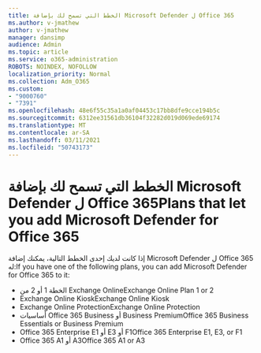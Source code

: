 ```yaml
---
title: الخطط التي تسمح لك بإضافة Microsoft Defender ل Office 365
ms.author: v-jmathew
author: v-jmathew
manager: dansimp
audience: Admin
ms.topic: article
ms.service: o365-administration
ROBOTS: NOINDEX, NOFOLLOW
localization_priority: Normal
ms.collection: Adm_O365
ms.custom:
- "9000760"
- "7391"
ms.openlocfilehash: 48e6f55c35a1a0af04453c17bb8dfe9cce194b5c
ms.sourcegitcommit: 6312ee31561db36104f32282d019d069ede69174
ms.translationtype: MT
ms.contentlocale: ar-SA
ms.lasthandoff: 03/11/2021
ms.locfileid: "50743173"
---
```

# <a name="plans-that-let-you-add-microsoft-defender-for-office-365"></a><span data-ttu-id="6d2e6-102">الخطط التي تسمح لك بإضافة Microsoft Defender ل Office 365</span><span class="sxs-lookup"><span data-stu-id="6d2e6-102">Plans that let you add Microsoft Defender for Office 365</span></span>

<span data-ttu-id="6d2e6-103">إذا كانت لديك إحدى الخطط التالية، يمكنك إضافة Microsoft Defender ل Office 365 له:</span><span class="sxs-lookup"><span data-stu-id="6d2e6-103">If you have one of the following plans, you can add Microsoft Defender for Office 365 to it:</span></span>

- <span data-ttu-id="6d2e6-104">الخطة 1 أو 2 من Exchange Online</span><span class="sxs-lookup"><span data-stu-id="6d2e6-104">Exchange Online Plan 1 or 2</span></span>
- <span data-ttu-id="6d2e6-105">Exchange Online Kiosk</span><span class="sxs-lookup"><span data-stu-id="6d2e6-105">Exchange Online Kiosk</span></span>
- <span data-ttu-id="6d2e6-106">Exchange Online Protection</span><span class="sxs-lookup"><span data-stu-id="6d2e6-106">Exchange Online Protection</span></span>
- <span data-ttu-id="6d2e6-107">أساسيات Office 365 Business أو Business Premium</span><span class="sxs-lookup"><span data-stu-id="6d2e6-107">Office 365 Business Essentials or Business Premium</span></span>
- <span data-ttu-id="6d2e6-108">Office 365 Enterprise E1 أو E3 أو F1</span><span class="sxs-lookup"><span data-stu-id="6d2e6-108">Office 365 Enterprise E1, E3, or F1</span></span>
- <span data-ttu-id="6d2e6-109">Office 365 A1 أو A3</span><span class="sxs-lookup"><span data-stu-id="6d2e6-109">Office 365 A1 or A3</span></span>
